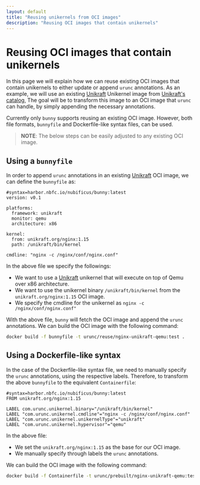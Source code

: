 ```yaml
---
layout: default
title: "Reusing unikernels from OCI images"
description: "Reusing OCI images that contain unikernels"
---
```


# Reusing OCI images that contain unikernels

In this page we will explain how we can reuse existing OCI images that contain
unikernels to either update or append `urunc` annotations. As an
example, we will use an existing [Unikraft](https://unikraft.org) Unikernel
image from [Unikraft's catalog](https://github.com/unikraft/catalog), The goal
will be to transform this image to an OCI image that `urunc` can handle, by
simply appending the necessary annotations.

Currently only `bunny` supports reusing an existing OCI image. However, both
file formats, `bunnyfile` and Dockerfile-like syntax files, can be used.

> **NOTE**: The below steps can be easily adjusted to any existing OCI image.

## Using a `bunnyfile`

In order to append `urunc` annotations in an existing [Unikraft](https://unikraft.org) OCI image,
we can define the `bunnyfile` as:

```
#syntax=harbor.nbfc.io/nubificus/bunny:latest
version: v0.1

platforms:
  framework: unikraft
  monitor: qemu
  architecture: x86

kernel:
  from: unikraft.org/nginx:1.15
  path: /unikraft/bin/kernel

cmdline: "nginx -c /nginx/conf/nginx.conf"
```

In the above file we specify the followings:

- We want to use a [Unikraft](https://unikraft.org) unikernel that will execute on top of Qemu over x86
  architecture.
- We want to use the unikernel binary `/unikraft/bin/kernel` from the
  `unikraft.org/nginx:1.15` OCI image.
- We specify the cmdline for the unikernel as `nginx -c /nginx/conf/nginx.conf"`

With the above file, `bunny` will fetch the OCI image and append the `urunc`
annotations. We can build the OCI image with the following command:

```bash
docker build -f bunnyfile -t urunc/reuse/nginx-unikraft-qemu:test .
```

## Using a Dockerfile-like syntax

In the case of the Dockerfile-like syntax file, we need to manually specify the
`urunc` annotations, using the respective labels. Therefore, to transform the
above `bunnyfile` to the equivalent `Containerfile`:

```
#syntax=harbor.nbfc.io/nubificus/bunny:latest
FROM unikraft.org/nginx:1.15

LABEL com.urunc.unikernel.binary="/unikraft/bin/kernel"
LABEL "com.urunc.unikernel.cmdline"="nginx -c /nginx/conf/nginx.conf"
LABEL "com.urunc.unikernel.unikernelType"="unikraft"
LABEL "com.urunc.unikernel.hypervisor"="qemu"
```

In the above file:

- We set the `unikraft.org/nginx:1.15` as the base for our OCI image.
- We manually specify through labels the `urunc` annotations.

We can build the OCI image with the following command:

```bash
docker build -f Containerfile -t urunc/prebuilt/nginx-unikraft-qemu:test .
```
